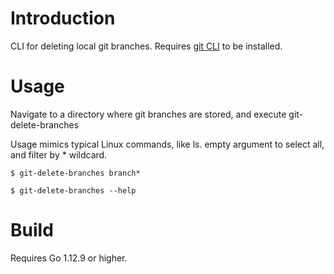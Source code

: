 # Introduction
CLI for deleting local git branches. Requires [git CLI](https://git-scm.com/downloads) to be installed.

# Usage
Navigate to a directory where git branches are stored, and execute git-delete-branches

Usage mimics typical Linux commands, like ls. empty argument to select all, and filter by * wildcard.

```
$ git-delete-branches branch*

$ git-delete-branches --help
```

# Build
Requires Go 1.12.9 or higher.

